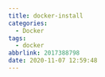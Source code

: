 ```yaml
---
title: docker-install
categories:
  - Docker
tags:
  - docker
abbrlink: 2017388798
date: 2020-11-07 12:59:48
---
```

